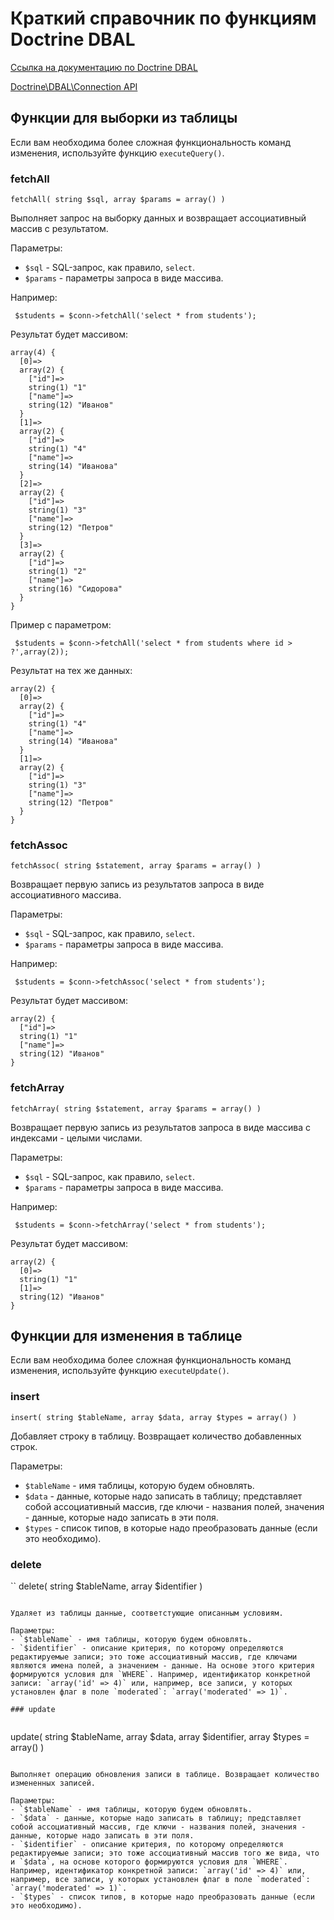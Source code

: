 # Краткий справочник по функциям Doctrine DBAL

[Ссылка на документацию по Doctrine DBAL](http://doctrine-dbal.readthedocs.org/en/latest/reference/data-retrieval-and-manipulation.html)

[Doctrine\DBAL\Connection API](http://www.doctrine-project.org/api/dbal/2.1/class-Doctrine.DBAL.Connection.html)

## Функции для выборки из таблицы

Если вам необходима более сложная функциональность команд изменения, используйте функцию `executeQuery()`.

### fetchAll

```
fetchAll( string $sql, array $params = array() )
```

Выполняет запрос на выборку данных и возвращает ассоциативный массив с результатом.

Параметры:
- `$sql` - SQL-запрос, как правило, `select`.
- `$params` - параметры запроса в виде массива.

Например:

```
 $students = $conn->fetchAll('select * from students');
```

Результат будет массивом:

```
array(4) {
  [0]=>
  array(2) {
    ["id"]=>
    string(1) "1"
    ["name"]=>
    string(12) "Иванов"
  }
  [1]=>
  array(2) {
    ["id"]=>
    string(1) "4"
    ["name"]=>
    string(14) "Иванова"
  }
  [2]=>
  array(2) {
    ["id"]=>
    string(1) "3"
    ["name"]=>
    string(12) "Петров"
  }
  [3]=>
  array(2) {
    ["id"]=>
    string(1) "2"
    ["name"]=>
    string(16) "Сидорова"
  }
}
```

Пример с параметром:

```
 $students = $conn->fetchAll('select * from students where id > ?',array(2));
```

Результат на тех же данных:

```
array(2) {
  [0]=>
  array(2) {
    ["id"]=>
    string(1) "4"
    ["name"]=>
    string(14) "Иванова"
  }
  [1]=>
  array(2) {
    ["id"]=>
    string(1) "3"
    ["name"]=>
    string(12) "Петров"
  }
}
```

### fetchAssoc

```
fetchAssoc( string $statement, array $params = array() )
```

Возвращает первую запись из результатов запроса в виде ассоциативного массива.

Параметры:
- `$sql` - SQL-запрос, как правило, `select`.
- `$params` - параметры запроса в виде массива.

Например:

```
 $students = $conn->fetchAssoc('select * from students');
```

Результат будет массивом:

```
array(2) {
  ["id"]=>
  string(1) "1"
  ["name"]=>
  string(12) "Иванов"
}
```

### fetchArray

```
fetchArray( string $statement, array $params = array() )
```

Возвращает первую запись из результатов запроса в виде массива с индексами - целыми числами.

Параметры:
- `$sql` - SQL-запрос, как правило, `select`.
- `$params` - параметры запроса в виде массива.

Например:

```
 $students = $conn->fetchArray('select * from students');
```

Результат будет массивом:

```
array(2) {
  [0]=>
  string(1) "1"
  [1]=>
  string(12) "Иванов"
}
```

## Функции для изменения в таблице

Если вам необходима более сложная функциональность команд изменения, используйте функцию `executeUpdate()`.

### insert

```
insert( string $tableName, array $data, array $types = array() )
```

Добавляет строку в таблицу. Возвращает количество добавленных строк.

Параметры:
- `$tableName` - имя таблицы, которую будем обновлять.
- `$data` - данные, которые надо записать в таблицу; представляет собой ассоциативный массив, где ключи - названия полей, значения - данные, которые надо записать в эти поля.
- `$types` - список типов, в которые надо преобразовать данные (если это необходимо).


### delete

``
delete( string $tableName, array $identifier )
```

Удаляет из таблицы данные, соответстующие описанным условиям.

Параметры:
- `$tableName` - имя таблицы, которую будем обновлять.
- `$identifier` - описание критерия, по которому определяются редактируемые записи; это тоже ассоциативный массив, где ключами являются имена полей, а значением - данные. На основе этого критерия формируются условия для `WHERE`. Например, идентификатор конкретной записи: `array('id' => 4)` или, например, все записи, у которых установлен флаг в поле `moderated`: `array('moderated' => 1)`.

### update
 	
```
update( string $tableName, array $data, array $identifier, array $types = array() )
```

Выполняет операцию обновления записи в таблице. Возвращает количество измененных записей.

Параметры:
- `$tableName` - имя таблицы, которую будем обновлять.
- `$data` - данные, которые надо записать в таблицу; представляет собой ассоциативный массив, где ключи - названия полей, значения - данные, которые надо записать в эти поля.
- `$identifier` - описание критерия, по которому определяются редактируемые записи; это тоже ассоциативный массив того же вида, что и `$data`, на основе которого формируются условия для `WHERE`. Например, идентификатор конкретной записи: `array('id' => 4)` или, например, все записи, у которых установлен флаг в поле `moderated`: `array('moderated' => 1)`.
- `$types` - список типов, в которые надо преобразовать данные (если это необходимо).


